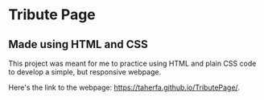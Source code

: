 # Tribute Page

## Made using HTML and CSS  

This project was meant for me to practice using HTML and plain CSS code to develop a simple, but responsive webpage.

Here's the link to the webpage: https://taherfa.github.io/TributePage/.
